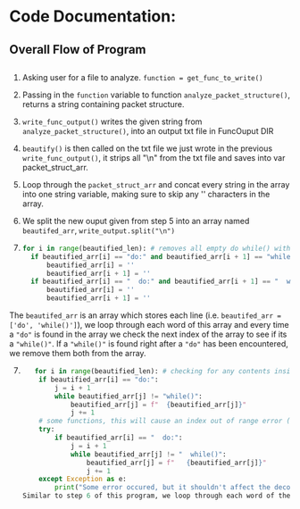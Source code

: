 <h1>Code Documentation:</h1>
 

## Overall Flow of Program <h2>
 1. Asking user for a file to analyze. ``function = get_func_to_write()``
 
 2. Passing in the ``function`` variable  to function ``analyze_packet_structure()``, returns a string containing packet structure.
 
 3. ``write_func_output()`` writes the given string from ``analyze_packet_structure()``, into an output txt file in FuncOuput DIR
 
 4. ``beautify()`` is then called on the txt file we just wrote in the previous ``write_func_output()``, it strips all "\n" from the txt file and saves into var packet_struct_arr.
 
 5. Loop through the ``packet_struct_arr`` and concat every string in the array into one string variable, making sure to skip any '' characters in the array.
 
 6. We split the new ouput given from step 5 into an array named ``beautifed_arr``, ``write_output.split("\n")``
 
 6. ```py
    for i in range(beautified_len): # removes all empty do while() with no decodes inside them
      if beautified_arr[i] == "do:" and beautified_arr[i + 1] == "while()":
          beautified_arr[i] = ''
          beautified_arr[i + 1] = ''
      if beautified_arr[i] == "  do:" and beautified_arr[i + 1] == "  while()":
          beautified_arr[i] = ''
          beautified_arr[i + 1] = ''
   The ``beautifed_arr`` is an array which stores each line (i.e. ``beautifed_arr = ['do', 'while()']``), we loop through each word of this array and every time a ``"do"``    is found in the array we check the next index of the array to see if its a ``"while()"``. If a ``"while()"`` is found right after a ``"do"`` has been encountered, we remove them both from the array.
   

 7. ```py
       for i in range(beautified_len): # checking for any contents inside a do while loop and spacing them out for visual aesthetics
        if beautified_arr[i] == "do:":
            j = i + 1
            while beautified_arr[j] != "while()":
                beautified_arr[j] = f"  {beautified_arr[j]}"
                j += 1
        # some functions, this will cause an index out of range error (comment out this part if so)
        try:
            if beautified_arr[i] == "  do:":
                j = i + 1
                while beautified_arr[j] != "  while()":
                    beautified_arr[j] = f"   {beautified_arr[j]}"
                    j += 1
        except Exception as e:
            print("Some error occured, but it shouldn't affect the decodes() just has to do with aesthetics")
    Similar to step 6 of this program, we loop through each word of the ``beautifed_arr[]`` array, this time we check the contents of a do while loop. Given an array like      ``beautifed_arr = ['do', 'CInPacket::Decode4', 'while()]`` we can loop til we hit a ``"do"``, once a ``"do"`` has been found we loop through every word of the array starting    from that ``"do"`` til we hit a ``"while()"`` indenting every "decode()" function we find between them.
